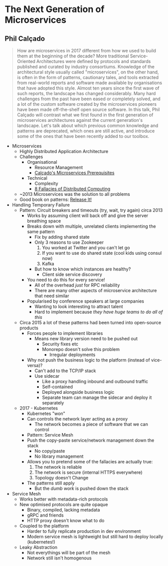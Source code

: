 # The Next Generation of Microservices
## Phil Calçado

> How are microservices in 2017 different from how we used to build them at the beginning of the decade?
> More traditional Service-Oriented Architectures were defined by protocols and standards published and curated by industry consortiums. Knowledge of the architectural style usually called "microservices", on the other hand, is often in the form of patterns, cautionary tales, and tools extracted from real-world reports and software made available by organisations that have adopted this style.
> Almost ten years since the first wave of such reports, the landscape has changed considerably. Many hard challenges from the past have been eased or completely solved, and a lot of the custom software created by the microservices pioneers have been made off-the-shelf open source software.
> In this talk, Phil Calçado will contrast what we first found in the first generation of microservices architectures against the current generation's landscape. Let's talk about which previous common knowledge and patterns are deprecated, which ones are still active, and introduce some of the ones that have been recently added to our toolbox.

* Microservices
    * Highly Distributed Application Architecture
    * Challenges
        * Organisational
            * Resource Management
            * [Calçado's Microservices Prerequisites](http://philcalcado.com/2017/06/11/calcados_microservices_prerequisites.html)
        * Technical
            * Complexity
            * [8 Fallacies of Distributed Computing](https://en.wikipedia.org/wiki/Fallacies_of_distributed_computing)
    * ~2013 Microservices was the solution to all problems
    * Good book on patterns: [Release It!](https://pragprog.com/book/mnee/release-it)
* Handling Temporary Failure
    * Pattern: Circuit breakers and timeouts (try, wait, try again) circa 2013
        * Works by assuming client will back off and give the server breathing space
        * Breaks down with multiple, unrelated clients implementing the same pattern
            * Fix by adding shared state
            * Only 3 reasons to use Zookeeper
                1. You worked at Twitter and you can't let go
                2. If you want to use do shared state (cool kids using consul now)
                3. Kafka
            * But how to know which instances are healthy?
                * Client side service discovery
        * You need to do this for every service!
           * All of the overhead *just* for RPC reliability
            * There are many other aspects of microservice architecture that need similar
        * Popularised by conference speakers at large companies
            * Wanting to look interesting to attract talent
            * Hard to implement because *they have huge teams to do all of this*
    * Circa 2015 a lot of these patterns had been turned into open-source products
        * Forces people to implement libraries
            * Means new library version need to be pushed out
                * Security fixes etc
                * Monorepo doesn't solve this problem
                    * Irregular deployments
        * Why not push the business logic to the platform (instead of vice-versa)?
            * Can't add to the TCP/IP stack
            * Use sidecar
                * Like a proxy handling inbound and outbound traffic
                * Self-contained
                * Deployed alongside business logic
                * Separate team can manage the sidecar and deploy it separately
    * 2017 - Kubernetes
        * Kubernetes "won"
        * Can controls the network layer acting as a proxy
            * The network becomes a piece of software that we can control
        * Pattern: Service Mesh
        * Push the copy-paste service/network management down the stack
            * No copy/paste
            * No library management
        * Allows you to pretend some of the fallacies are actually true:
            1. The network is reliable
            2. The network is secure (internal HTTPS everywhere)
            3. Topology doesn't Change
        * The patterns still apply
            * But the *dumb work* is pushed down the stack
* Service Mesh
    * Works better with metadata-rich protocols
    * New optimised protocols are quite opaque
        * Binary, compiled, lacking metadata
        * gRPC and friends
        * HTTP proxy doesn't know what to do
    * Coupled to the platform
        * Harder to fully replicate production in dev environment
        * Modern service mesh is lightweight but still hard to deploy locally (kubernetes!)
    * Leaky Abstraction
        * Not everythings will be part of the mesh
        * Network still isn't homogenous
